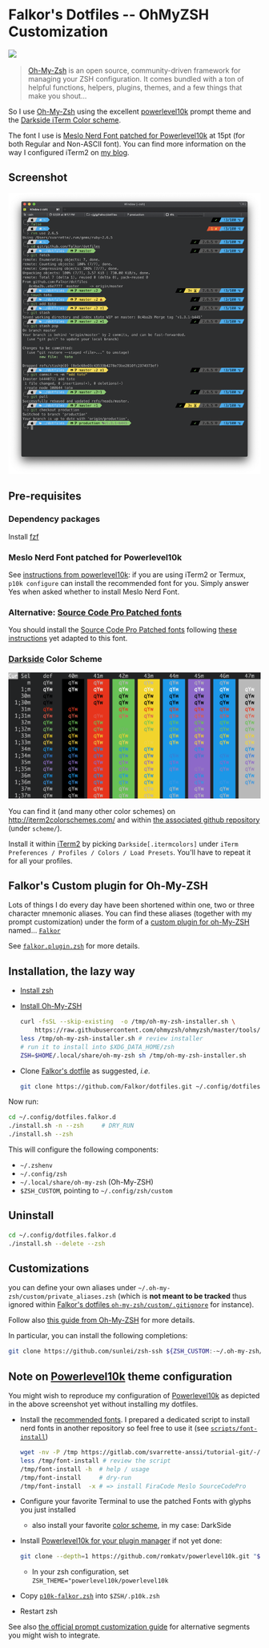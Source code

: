 # Falkor's Dotfiles -- OhMyZSH Customization

![](http://ohmyz.sh/img/OMZLogo_BnW.png)

> [Oh-My-Zsh](http://ohmyz.sh) is an open source, community-driven framework for managing your ZSH configuration. It comes bundled with a ton of helpful functions, helpers, plugins, themes, and a few things that make you shout...

So I use [Oh-My-Zsh](http://ohmyz.sh) using the excellent [powerlevel10k](https://github.com/romkatv/powerlevel10k) prompt theme and the [Darkside iTerm Color scheme](https://github.com/mbadolato/iTerm2-Color-Schemes/blob/master/schemes/Darkside.itermcolors).

The font I use is [Meslo Nerd Font patched for Powerlevel10k](https://github.com/romkatv/powerlevel10k#meslo-nerd-font-patched-for-powerlevel10k) at 15pt (for both Regular and Non-ASCII font).
You can find more information on  the way I configured iTerm2 on [my blog](https://varrette.gforge.uni.lu/blog/2017/01/17/configuring-mac-os-on-your-brand-new-laptop/#iterm2-configuration).

## Screenshot

![](https://raw.githubusercontent.com/Falkor/dotfiles/master/screenshots/screenshot_falkor_iterm.png)

## Pre-requisites

### Dependency packages

Install [fzf](https://github.com/junegunn/fzf)

### Meslo Nerd Font patched for Powerlevel10k

See [instructions from powerlevel10k](https://github.com/romkatv/powerlevel10k#meslo-nerd-font-patched-for-powerlevel10k): if you are using iTerm2 or Termux, `p10k configure` can install the recommended font for you. Simply answer Yes when asked whether to install Meslo Nerd Font.

### Alternative: [Source Code Pro Patched fonts](https://github.com/Falkor/dotfiles/blob/master/fonts/SourceCodePro%2BPowerline%2BAwesome%2BRegular.ttf)

You should install the [Source Code Pro Patched fonts](https://github.com/Falkor/dotfiles/raw/master/fonts/SourceCodePro%2BPowerline%2BAwesome%2BRegular.ttf) following [these instructions](https://github.com/bhilburn/powerlevel9k/wiki/Install-Instructions#step-2-install-powerline-fonts) yet adapted to this font.

### [Darkside](https://github.com/mbadolato/iTerm2-Color-Schemes/blob/master/schemes/Darkside.itermcolors) Color Scheme

![](https://github.com/mbadolato/iTerm2-Color-Schemes/raw/master/screenshots/darkside.png)

You can find it (and many other color schemes) on <http://iterm2colorschemes.com/> and within [the associated  github repository](https://github.com/mbadolato/iTerm2-Color-Schemes) (under `scheme/`).

Install it within [iTerm2](https://www.iterm2.com/) by picking `Darkside[.itermcolors]` under `iTerm Preferences / Profiles / Colors / Load Presets`.
You'll have to repeat it for all your profiles.

## Falkor's Custom plugin for Oh-My-ZSH

Lots of things I do every day have been shortened within one, two or three character mnemonic aliases.
You can find these aliases (together with my prompt customization) under the form of a [custom plugin for oh-My-ZSH](https://github.com/robbyrussell/oh-my-zsh/wiki/Customization) named... [`Falkor`](custom/plugins/falkor/falkor.plugin.zsh)

See [`falkor.plugin.zsh`](custom/plugins/falkor/falkor.plugin.zsh) for more details.

## Installation, the lazy way

* [Install zsh](https://github.com/ohmyzsh/ohmyzsh/wiki/Installing-ZSH)
* [Install Oh-My-ZSH](http://ohmyz.sh/)

    ```bash
    curl -fsSL --skip-existing  -o /tmp/oh-my-zsh-installer.sh \
        https://raw.githubusercontent.com/ohmyzsh/ohmyzsh/master/tools/install.sh
    less /tmp/oh-my-zsh-installer.sh # review installer
    # run it to install into $XDG_DATA_HOME/zsh
    ZSH=$HOME/.local/share/oh-my-zsh sh /tmp/oh-my-zsh-installer.sh
    ```

* Clone [Falkor's dotfile](https://github.com/Falkor/dotfile) as suggested, _i.e._

    ```bash
    git clone https://github.com/Falkor/dotfiles.git ~/.config/dotfiles.falkor.d
    ```

Now run:

``` bash
cd ~/.config/dotfiles.falkor.d
./install.sh -n --zsh     # DRY_RUN
./install.sh --zsh        
```

This will configure the following components:

* `~/.zshenv`
* `~/.config/zsh`
* `~/.local/share/oh-my-zsh` (Oh-My-ZSH)
* `$ZSH_CUSTOM`, pointing to `~/.config/zsh/custom`


## Uninstall

``` bash
cd ~/.config/dotfiles.falkor.d
./install.sh --delete --zsh
```


## Customizations

you can define your own aliases under `~/.oh-my-zsh/custom/private_aliases.zsh` (which is **not meant to be tracked** thus ignored within [Falkor's dotfiles `oh-my-zsh/custom/.gitignore`](.gitignore) for instance).

Follow also [this guide from Oh-My-ZSH](https://github.com/robbyrussell/oh-my-zsh/wiki/Customization) for more details.

In particular, you can install the following completions:

```bash
git clone https://github.com/sunlei/zsh-ssh ${ZSH_CUSTOM:-~/.oh-my-zsh/custom}/plugins/zsh-ssh
```


## Note on [Powerlevel10k](https://github.com/romkatv/powerlevel10k) theme configuration

You might wish to reproduce my configuration of [Powerlevel10k](https://github.com/romkatv/powerlevel10k) as depicted in the above screenshot yet without installing my dotfiles.

* Install the [recommended fonts](https://github.com/romkatv/powerlevel10k#meslo-nerd-font-patched-for-powerlevel10k). I prepared a dedicated script to install nerd fonts in another repository so feel free to use it (see [`scripts/font-install`](https://gitlab.com/svarrette-anssi/tutorial-git/-/blob/main/scripts/font-install))

    ```bash
    wget -nv -P /tmp https://gitlab.com/svarrette-anssi/tutorial-git/-/raw/main/scripts/font-install
    less /tmp/font-install # review the script 
    /tmp/font-install -h  # help / usage
    /tmp/font-install     # dry-run
    /tmp/font-install  -x # => install FiraCode Meslo SourceCodePro
    ```

* Configure your favorite Terminal to use the patched Fonts with glyphs you just installed
    
    - also install your favorite [color scheme](https://gogh-co.github.io/Gogh/), in my case: DarkSide
    
* Install [Powerlevel10k for your plugin manager](https://github.com/romkatv/powerlevel10k#get-started) if not yet done:
    
    ```bash
    git clone --depth=1 https://github.com/romkatv/powerlevel10k.git "${ZSH_CUSTOM:-$HOME/.oh-my-zsh/custom}/themes/powerlevel10k"
    ```
    
    - In your zsh configuration, set `ZSH_THEME="powerlevel10k/powerlevel10k`
    
* Copy [`p10k-falkor.zsh`](.p10k.zsh) into `$ZSH/.p10k.zsh`

* Restart zsh

See also [the official prompt customization guide](https://github.com/bhilburn/powerlevel9k#prompt-customization) for alternative segments you might wish to integrate.



